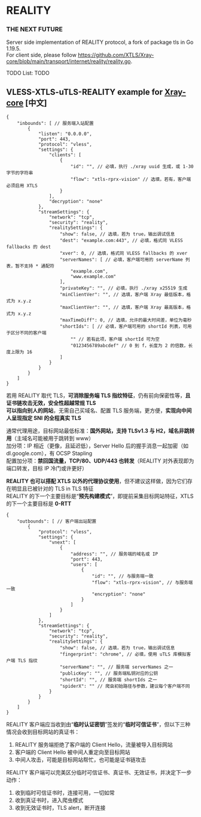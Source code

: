 # REALITY

### THE NEXT FUTURE

Server side implementation of REALITY protocol, a fork of package tls in Go 1.19.5.  
For client side, please follow https://github.com/XTLS/Xray-core/blob/main/transport/internet/reality/reality.go.  

TODO List: TODO

## VLESS-XTLS-uTLS-REALITY example for [Xray-core](https://github.com/XTLS/Xray-core) [中文]

```json5
{
    "inbounds": [ // 服务端入站配置
        {
            "listen": "0.0.0.0",
            "port": 443,
            "protocol": "vless",
            "settings": {
                "clients": [
                    {
                        "id": "", // 必填，执行 ./xray uuid 生成，或 1-30 字节的字符串
                        "flow": "xtls-rprx-vision" // 选填，若有，客户端必须启用 XTLS
                    }
                ],
                "decryption": "none"
            },
            "streamSettings": {
                "network": "tcp",
                "security": "reality",
                "realitySettings": {
                    "show": false, // 选填，若为 true，输出调试信息
                    "dest": "example.com:443", // 必填，格式同 VLESS fallbacks 的 dest
                    "xver": 0, // 选填，格式同 VLESS fallbacks 的 xver
                    "serverNames": [ // 必填，客户端可用的 serverName 列表，暂不支持 * 通配符
                        "example.com",
                        "www.example.com"
                    ],
                    "privateKey": "", // 必填，执行 ./xray x25519 生成
                    "minClientVer": "", // 选填，客户端 Xray 最低版本，格式为 x.y.z
                    "maxClientVer": "", // 选填，客户端 Xray 最高版本，格式为 x.y.z
                    "maxTimeDiff": 0, // 选填，允许的最大时间差，单位为毫秒
                    "shortIds": [ // 必填，客户端可用的 shortId 列表，可用于区分不同的客户端
                        "" // 若有此项，客户端 shortId 可为空
                        "0123456789abcdef" // 0 到 f，长度为 2 的倍数，长度上限为 16
                    ]
                }
            }
        }
    ]
}
```

若用 REALITY 取代 TLS，**可消除服务端 TLS 指纹特征**，仍有前向保密性等，**且证书链攻击无效，安全性超越常规 TLS**  
**可以指向别人的网站**，无需自己买域名、配置 TLS 服务端，更方便，**实现向中间人呈现指定 SNI 的全程真实 TLS**  

通常代理用途，目标网站最低标准：**国外网站，支持 TLSv1.3 与 H2，域名非跳转用**（主域名可能被用于跳转到 www）  
加分项：IP 相近（更像，且延迟低），Server Hello 后的握手消息一起加密（如 dl.google.com），有 OCSP Stapling  
配置加分项：**禁回国流量，TCP/80、UDP/443 也转发**（REALITY 对外表现即为端口转发，目标 IP 冷门或许更好）  

**REALITY 也可以搭配 XTLS 以外的代理协议使用**，但不建议这样做，因为它们存在明显且已被针对的 TLS in TLS 特征  
REALITY 的下一个主要目标是“**预先构建模式**”，即提前采集目标网站特征，XTLS 的下一个主要目标是 **0-RTT**  

```json5
{
    "outbounds": [ // 客户端出站配置
        {
            "protocol": "vless",
            "settings": {
                "vnext": [
                    {
                        "address": "", // 服务端的域名或 IP
                        "port": 443,
                        "users": [
                            {
                                "id": "", // 与服务端一致
                                "flow": "xtls-rprx-vision", // 与服务端一致
                                "encryption": "none"
                            }
                        ]
                    }
                ]
            },
            "streamSettings": {
                "network": "tcp",
                "security": "reality",
                "realitySettings": {
                    "show": false, // 选填，若为 true，输出调试信息
                    "fingerprint": "chrome", // 必填，使用 uTLS 库模拟客户端 TLS 指纹
                    "serverName": "", // 服务端 serverNames 之一
                    "publicKey": "", // 服务端私钥对应的公钥
                    "shortId": "", // 服务端 shortIds 之一
                    "spiderX": "" // 爬虫初始路径与参数，建议每个客户端不同
                }
            }
        }
    ]
}
```

REALITY 客户端应当收到由“**临时认证密钥**”签发的“**临时可信证书**”，但以下三种情况会收到目标网站的真证书：

1. REALITY 服务端拒绝了客户端的 Client Hello，流量被导入目标网站
2. 客户端的 Client Hello 被中间人重定向至目标网站
3. 中间人攻击，可能是目标网站帮忙，也可能是证书链攻击

REALITY 客户端可以完美区分临时可信证书、真证书、无效证书，并决定下一步动作：

1. 收到临时可信证书时，连接可用，一切如常
2. 收到真证书时，进入爬虫模式
3. 收到无效证书时，TLS alert，断开连接
